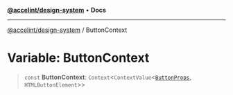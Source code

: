 [**@accelint/design-system**](../README.md) • **Docs**

***

[@accelint/design-system](../README.md) / ButtonContext

# Variable: ButtonContext

> `const` **ButtonContext**: `Context`\<`ContextValue`\<[`ButtonProps`](../type-aliases/ButtonProps.md), `HTMLButtonElement`\>\>
